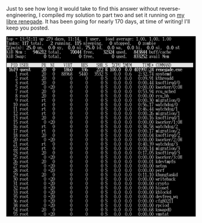 Just to see how long it would take to find this answer without reverse-engineering, I compiled my solution to part two and set it running on [my libre renegade](https://gitlab.com/imhoffman/fa19b2-ind3156/wikis/guides/communal).
It has been going for nearly 170 days, at time of writing!
I'll keep you posted.

![day19.png](day19.png)
